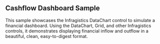 
## Cashflow Dashboard Sample

This sample showcases the Infragistics DataChart control to simulate a financial dashboard. Using the DataChart, Grid, and other Infragistics controls, it demonstrates displaying financial inflow and outflow in a  beautiful, clean, easy-to-digest format.